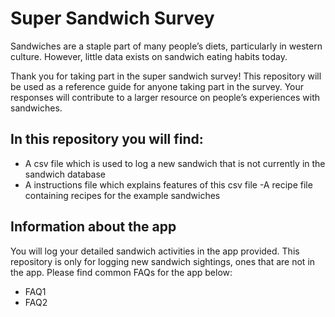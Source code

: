 # Super Sandwich Survey

Sandwiches are a staple part of many people’s diets, particularly in western culture. However, little data exists on sandwich eating habits today. 

Thank you for taking part in the super sandwich survey! This repository will be used as a reference guide for anyone taking part in the survey. Your responses will contribute to a larger resource on people’s experiences with sandwiches. 

## In this repository you will find:
- A csv file which is used to log a new sandwich that is not currently in the sandwich database 
- A instructions file which explains features of this csv file 
-A recipe file containing recipes for the example sandwiches
## Information about the app

You will log your detailed sandwich activities in the app provided.
This repository is only for logging new sandwich sightings, ones that are not in the app.
Please find common FAQs for the app below:

- FAQ1
- FAQ2